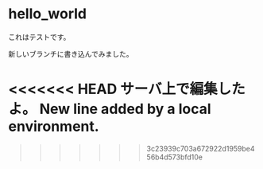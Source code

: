 # hello_world

これはテストです。

新しいブランチに書き込んでみました。

<<<<<<< HEAD
サーバ上で編集したよ。
New line added by a local environment.
=======
>>>>>>> 3c23939c703a672922d1959be456b4d573bfd10e

